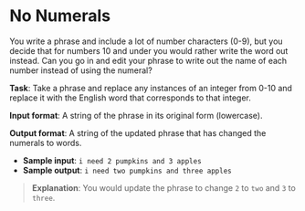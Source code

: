 # No Numerals

You write a phrase and include a lot of number characters (0-9), but you decide that for numbers 10 and under you would rather write the word out instead. Can you go in and edit your phrase to write out the name of each number instead of using the numeral?  
 
**Task**: Take a phrase and replace any instances of an integer from 0-10 and replace it with the English word that corresponds to that integer. 
 
**Input format**: A string of the phrase in its original form (lowercase). 
 
**Output format**: A string of the updated phrase that has changed the numerals to words. 
 
- **Sample input**: `i need 2 pumpkins and 3 apples` 
- **Sample output**: `i need two pumpkins and three apples`

>**Explanation**: You would update the phrase to change `2` to `two` and `3` to `three`.
